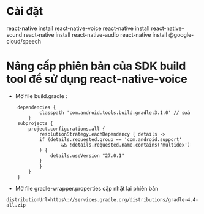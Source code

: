 # Cài đặt 
react-native install react-native-voice
react-native install react-native-sound
react-native install react-native-audio
react-native install @google-cloud/speech
# Nâng cấp phiên bản của SDK build tool để sử dụng react-native-voice
- Mở file build.gradle : 
```
    dependencies {
            classpath 'com.android.tools.build:gradle:3.1.0' // sửa 
        }
    subprojects {
        project.configurations.all {
            resolutionStrategy.eachDependency { details ->
            if (details.requested.group == 'com.android.support'
                    && !details.requested.name.contains('multidex')
            ) {
                details.useVersion "27.0.1"
            }
            }
        }
    }
 ```
- Mở file gradle-wrapper.properties cập nhật lại  phiên bản
```
distributionUrl=https\://services.gradle.org/distributions/gradle-4.4-all.zip
```
